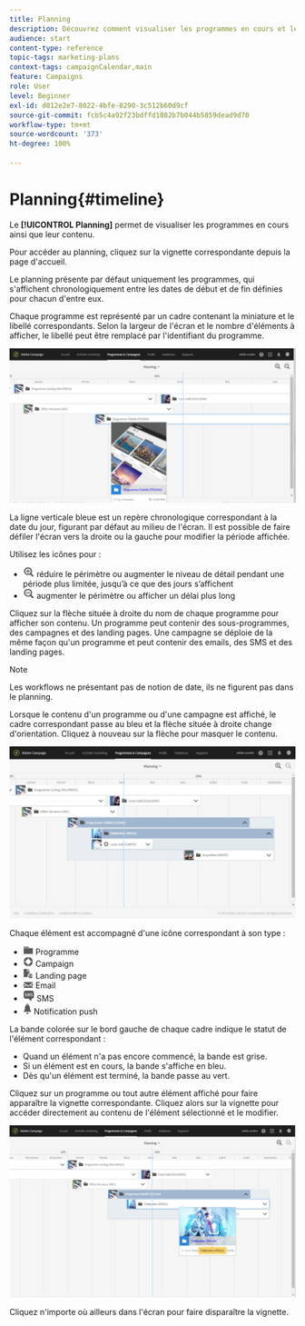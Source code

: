 ```yaml
---
title: Planning
description: Découvrez comment visualiser les programmes en cours et leur contenu à l'aide de l'interface d'Adobe Campaign Standard.
audience: start
content-type: reference
topic-tags: marketing-plans
context-tags: campaignCalendar,main
feature: Campaigns
role: User
level: Beginner
exl-id: d012e2e7-8022-4bfe-8290-3c512b60d9cf
source-git-commit: fcb5c4a92f23bdffd1082b7b044b5859dead9d70
workflow-type: tm+mt
source-wordcount: '373'
ht-degree: 100%

---
```


# Planning{#timeline}

Le **[!UICONTROL Planning]** permet de visualiser les programmes en cours ainsi que leur contenu.

Pour accéder au planning, cliquez sur la vignette correspondante depuis la page d&#39;accueil.

Le planning présente par défaut uniquement les programmes, qui s&#39;affichent chronologiquement entre les dates de début et de fin définies pour chacun d&#39;entre eux.

Chaque programme est représenté par un cadre contenant la miniature et le libellé correspondants. Selon la largeur de l&#39;écran et le nombre d&#39;éléments à afficher, le libellé peut être remplacé par l&#39;identifiant du programme.

![](assets/timeline_1.png)

La ligne verticale bleue est un repère chronologique correspondant à la date du jour, figurant par défaut au milieu de l&#39;écran. Il est possible de faire défiler l&#39;écran vers la droite ou la gauche pour modifier la période affichée.

Utilisez les icônes pour :

* ![](assets/timeline_zoom_in.png) réduire le périmètre ou augmenter le niveau de détail pendant une période plus limitée, jusqu’à ce que des jours s’affichent
* ![](assets/timeline_zoom_out.png) augmenter le périmètre ou afficher un délai plus long

Cliquez sur la flèche située à droite du nom de chaque programme pour afficher son contenu. Un programme peut contenir des sous-programmes, des campagnes et des landing pages. Une campagne se déploie de la même façon qu&#39;un programme et peut contenir des emails, des SMS et des landing pages.

>[!NOTE]
>
>Les workflows ne présentant pas de notion de date, ils ne figurent pas dans le planning.

Lorsque le contenu d&#39;un programme ou d&#39;une campagne est affiché, le cadre correspondant passe au bleu et la flèche située à droite change d&#39;orientation. Cliquez à nouveau sur la flèche pour masquer le contenu.

![](assets/timeline_2.png)

Chaque élément est accompagné d&#39;une icône correspondant à son type :

* ![](assets/timeline_program_icon.png) Programme
* ![](assets/timeline_campaign_icon.png) Campaign
* ![](assets/timeline_lp_icon.png) Landing page
* ![](assets/timeline_email_icon.png) Email
* ![](assets/timeline_sms_icon.png) SMS
* ![](assets/timeline_push_icon.png) Notification push

La bande colorée sur le bord gauche de chaque cadre indique le statut de l&#39;élément correspondant :

* Quand un élément n&#39;a pas encore commencé, la bande est grise.
* Si un élément est en cours, la bande s&#39;affiche en bleu.
* Dès qu&#39;un élément est terminé, la bande passe au vert.

Cliquez sur un programme ou tout autre élément affiché pour faire apparaître la vignette correspondante. Cliquez alors sur la vignette pour accéder directement au contenu de l&#39;élément sélectionné et le modifier.

![](assets/timeline_3.png)

Cliquez n&#39;importe où ailleurs dans l&#39;écran pour faire disparaître la vignette.

